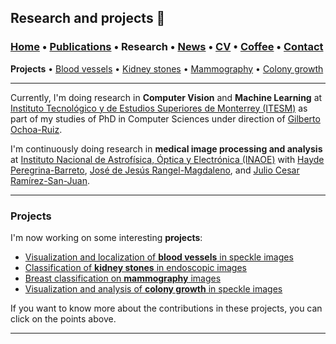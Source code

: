 ## Research and projects 📓
###  [Home](/index) • [Publications](/publications) • Research • [News](/news) • [CV](/brief_cv) • [Coffee](/coffee) • [Contact](/contact)
**Projects** • [Blood vessels](/bloodvessels) • [Kidney stones](/kidneystones) • [Mammography](/mammography) • [Colony growth](/colonygrowth)

--- 

Currently, I'm doing research in **Computer Vision** and **Machine Learning** at [Instituto Tecnológico y de Estudios Superiores de Monterrey (ITESM)](https://tec.mx/es)  as part of my studies of PhD in Computer Sciences under direction of [Gilberto Ochoa-Ruiz](https://scholar.google.com/citations?user=DDtiliwAAAAJ&hl=en). 

I'm continuously doing research in **medical image processing and analysis** at [Instituto Nacional de Astrofísica, Óptica y Electrónica (INAOE)](https://www.inaoep.mx) with [Hayde Peregrina-Barreto](https://scholar.google.com/citations?user=Wh2blp0AAAAJ&hl=en), [José de Jesús Rangel-Magdaleno](https://scholar.google.com/citations?user=aBNkfEsAAAAJ&hl=en), and [Julio Cesar Ramírez-San-Juan](https://scholar.google.com/citations?user=xN03bqgAAAAJ&hl=en).
  
---
  
### Projects


I'm now working on some interesting **projects**:
*  [Visualization and localization of **blood vessels** in speckle images](/bloodvessels)
*  [Classification of **kidney stones** in endoscopic images](/kidneystones)
*  [Breast classification on **mammography** images](/mammography)
*  [Visualization and analysis of **colony growth** in speckle images](/colonygrowth)

If you want to know more about the contributions in these projects, you can click on the points above.

---
